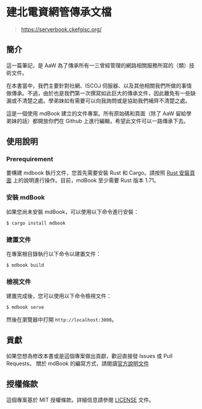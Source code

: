 # 建北電資網管傳承文檔
> <https://serverbook.ckefgisc.org/>


## 簡介
這一篇筆記，是 AaW 為了傳承所有一三曾經管理的網路相關服務所寫的（類）技術文件。

在本書當中，我們主要針對社網、ISCOJ 伺服器、以及其他相關我們所做的事情做傳承。不過，由於也是我們第一次撰寫如此巨大的傳承文件，因此難免有一些缺漏或不清楚之處。學弟妹如有需要可以向我詢問或是協助我們補齊不清楚之處。

這是一個使用 mdBook 建立的文件專案。所有原始碼和頁面（除了 AaW 留給學弟妹的話）都開放你們在 Github 上進行編輯，希望此文件可以一路傳承下去。

## 使用說明
### Prerequirement
要構建 mdbook 執行文件，您首先需要安裝 Rust 和 Cargo。請按照 [Rust 安裝頁面](https://www.rust-lang.org/tools/install) 上的說明進行操作。目前，mdBook 至少需要 Rust 版本 1.71。

### 安裝 mdBook
如果您尚未安裝 mdBook，可以使用以下命令進行安裝：

```bash
$ cargo install mdbook
```

### 建置文件

在專案根目錄執行以下命令以建置文件：

```bash
$ mdbook build
```

### 檢視文件

建置完成後，您可以使用以下命令檢視文件：

```bash
$ mdbook serve
```

然後在瀏覽器中打開 `http://localhost:3000`。

## 貢獻

如果您想為修改本書或是這個專案做出貢獻，歡迎直接發 Issues 或 Pull Requests。
關於 mdBook 的編寫方式，請閱讀[官方說明文件](https://rust-lang.github.io/mdBook/index.html)

## 授權條款

這個專案基於 MIT 授權條款。詳細信息請參閱 [LICENSE](LICENSE) 文件。
